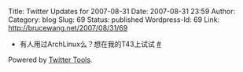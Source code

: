 Title: Twitter Updates for 2007-08-31
Date: 2007-08-31 23:59
Author:  
Category: blog
Slug: 69
Status: published
Wordpress-Id: 69
Link: http://brucewang.net/2007/08/31/69

-   有人用过ArchLinux么？想在我的T43上试试
    [\#](http://twitter.com/number5/statuses/238405802)

Powered by [Twitter Tools](http://alexking.org/projects/wordpress).
